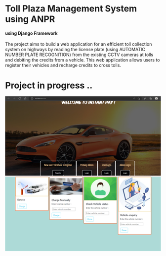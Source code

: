 # Toll Plaza Management System using ANPR
#### using Django Framework
The project aims to build a web application for an efficient toll collection system on highways by reading the license plate (using AUTOMATIC NUMBER PLATE RECOGNITION) from the existing CCTV cameras at tolls and debiting the credits from a vehicle. This web application allows users to register their vehicles and recharge credits to cross tolls. 


# Project in progress ..


<img width="959" alt="image" src="https://github.com/Dhanush-22/TollPlazaManagement/blob/main/ss1.png">

<img width="959" alt="image" src="https://github.com/Dhanush-22/TollPlazaManagement/blob/main/ss2.png">


